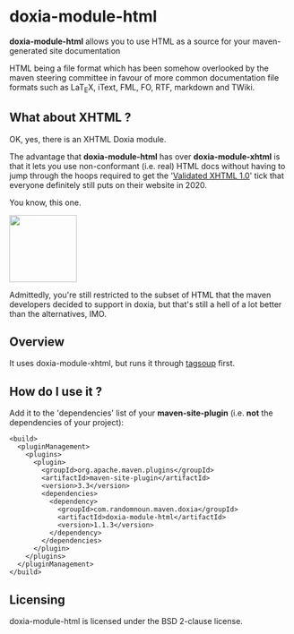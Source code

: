 

# doxia-module-html

**doxia-module-html** allows you to use HTML as a source for your maven-generated site documentation

HTML being a file format which has been somehow overlooked by the maven steering committee in favour of more common documentation file formats such as LaT<sub>E</sub>X, iText, FML, FO, RTF, markdown and TWiki. 

## What about XHTML ?

OK, yes, there is an XHTML Doxia module. 

The advantage that **doxia-module-html** has over **doxia-module-xhtml** is that it lets you use non-conformant (i.e. real) HTML docs without having to jump through the hoops required to get the '[Validated XHTML 1.0](https://en.wikipedia.org/wiki/File:Valid_XHTML_1.0.svg)' tick that everyone definitely still puts on their website in 2020.

You know, this one. 

<img src="https://upload.wikimedia.org/wikipedia/commons/1/1f/Valid_XHTML_1.0.svg" width="120">

Admittedly, you're still restricted to the subset of HTML that the maven developers decided to support in doxia, but that's still a hell of a lot better than the alternatives, IMO.

## Overview

It uses doxia-module-xhtml, but runs it through [tagsoup](http://vrici.lojban.org/~cowan/XML/tagsoup/) first. 


## How do I use it ? 

Add it to the 'dependencies' list of your **maven-site-plugin** (i.e. **not** the dependencies of your project): 
```
<build>
  <pluginManagement>
    <plugins>
      <plugin>
	    <groupId>org.apache.maven.plugins</groupId>
		<artifactId>maven-site-plugin</artifactId>
		<version>3.3</version>
		<dependencies>
		  <dependency>
			<groupId>com.randomnoun.maven.doxia</groupId>
			<artifactId>doxia-module-html</artifactId>
			<version>1.1.3</version>
		  </dependency>
		</dependencies>
	  </plugin>
	</plugins>
  </pluginManagement>
</build>
```

## Licensing

doxia-module-html is licensed under the BSD 2-clause license.